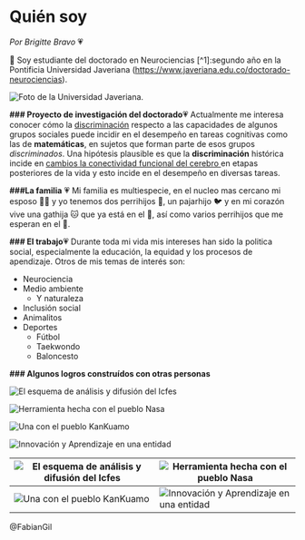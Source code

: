 # Quién soy
*Por Brigitte Bravo* :heartpulse:

:wave: Soy estudiante del doctorado en Neurociencias [^1]:segundo año en la Pontificia Universidad Javeriana (https://www.javeriana.edu.co/doctorado-neurociencias). 

![Foto de la Universidad Javeriana.](https://es.wikipedia.org/wiki/Pontificia_Universidad_Javeriana#/media/Archivo:P.javeriana.jpg)


**### Proyecto de investigación del doctorado**:heartpulse:
Actualmente me interesa conocer cómo la <u>discriminación</u>  respecto a las capacidades de algunos grupos sociales puede incidir en el desempeño en tareas cognitivas como las de **matemáticas**, en sujetos que forman parte de esos grupos *discriminados*. Una hipótesis plausible es que la **discriminación** histórica incide en <u>cambios la conectividad funcional del cerebro </u>  en etapas posteriores de la vida y esto incide en el desempeño en diversas tareas.

**###La familia** :heartpulse:
Mi familia es multiespecie, en el nucleo mas cercano mi esposo :man_technologist: y yo tenemos dos perrihijos :dog:, un pajarhijo :bird: y en mi corazón vive una gathija :cat: que ya está en el :rainbow:, así como varios perrihijos que me esperan en el :rainbow:.


**### El trabajo**:heartpulse:
Durante toda mi vida mis intereses han sido la politica social, especialmente la educación, la equidad y los procesos de apendizaje. Otros de mis temas de interés son:
* Neurociencia
* Medio ambiente
  * Y naturaleza
* Inclusión social
* Animalitos 
* Deportes
  * Fútbol
  * Taekwondo
  * Baloncesto 


**### Algunos logros construídos con otras personas**

![El esquema de análisis y difusión del Icfes](https://www.youtube.com/watch?v=xDWX5T1aLPU)

![Herramienta hecha con el pueblo Nasa](https://okonvirtual.com/ICFES/NASA8/)

![Una con el pueblo KanKuamo](https://okonvirtual.com/ICFES/KANKUAMO/)

![Innovación y Aprendizaje en una entidad](https://www.youtube.com/watch?v=3DMfHxPkuzo)


[def]: https://es.wikipedia.org/wiki/Pontificia_Universidad_Javeriana#/media/Archivo:P.javeriana.jpg



| ![El esquema de análisis y difusión del Icfes](https://www.youtube.com/watch?v=xDWX5T1aLPU) | ![Herramienta hecha con el pueblo Nasa](https://okonvirtual.com/ICFES/NASA8/) |
| --- | --- |
| ![Una con el pueblo KanKuamo](https://okonvirtual.com/ICFES/KANKUAMO/) | ![Innovación y Aprendizaje en una entidad](https://www.youtube.com/watch?v=3DMfHxPkuzo) |

@FabianGil
